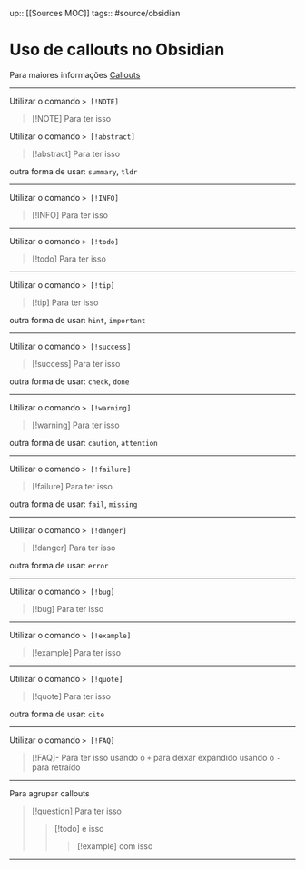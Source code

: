 

up:: [[Sources MOC]]
tags:: #source/obsidian

# Uso de callouts no Obsidian
Para maiores informações [Callouts](https://help.obsidian.md/How+to/Use+callouts)

___

Utilizar o comando `> [!NOTE]`
>[!NOTE] Para ter isso

Utilizar o comando `> [!abstract]`
>[!abstract] Para ter isso

outra forma de usar: `summary`, `tldr`
___

Utilizar o comando `> [!INFO]`
>[!INFO] Para ter isso
___
Utilizar o comando `> [!todo]`
>[!todo] Para ter isso
___
Utilizar o comando `> [!tip]`
>[!tip] Para ter isso

outra forma de usar: `hint`, `important`
___
Utilizar o comando `> [!success]`
>[!success] Para ter isso

outra forma de usar: `check`, `done`
___
Utilizar o comando `> [!warning]`
>[!warning] Para ter isso

outra forma de usar: `caution`, `attention`
___
Utilizar o comando `> [!failure]`
>[!failure] Para ter isso

outra forma de usar: `fail`, `missing`
___
Utilizar o comando `> [!danger]`
>[!danger] Para ter isso

outra forma de usar: `error`
___
Utilizar o comando `> [!bug]`
>[!bug] Para ter isso
___
Utilizar o comando `> [!example]`
>[!example] Para ter isso
___
Utilizar o comando `> [!quote]`
>[!quote] Para ter isso

outra forma de usar: `cite`
___
Utilizar o comando `> [!FAQ]`
>[!FAQ]- Para ter isso
>usando o `+` para deixar expandido
>usando o `-` para retraído
___
Para agrupar callouts 
>[!question] Para ter isso
>> [!todo] e isso
>>>[!example] com isso
___